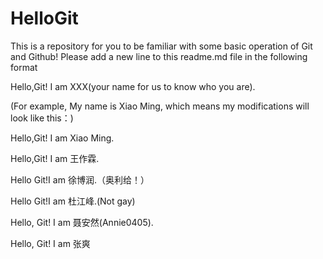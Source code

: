 ﻿# HelloGitThis is a repository for you  to be familiar with some basic operation of Git and Github!Please add a new line to this readme.md file in the following formatHello,Git! I am XXX(your name for us to know who you are).(For example, My name is Xiao Ming, which means my modifications will look like this：)Hello,Git! I am Xiao Ming.Hello,Git! I am 王作霖.Hello Git!I am 徐博润.（奥利给！）Hello Git!I am 杜江峰.(Not gay)Hello, Git! I am 聂安然(Annie0405).Hello, Git! I am 张爽